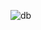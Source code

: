 ![db](https://user-images.githubusercontent.com/113905077/205289539-47875a7c-5fac-4539-ae2d-88cc3f9eca2e.png)
